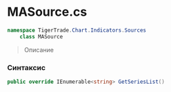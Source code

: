 
# MASource.cs
```csharp
namespace TigerTrade.Chart.Indicators.Sources  
    class MASource
```

> Описание

### Синтаксис
```csharp
public override IEnumerable<string> GetSeriesList()
```
